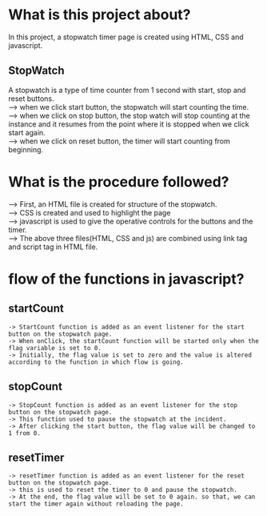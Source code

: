 
# What is this project about?
In this project, a stopwatch timer page is created using HTML, CSS and javascript.
  ## StopWatch
  A stopwatch is a type of time counter from 1 second with start, stop and reset buttons.\
  --> when we click start button, the stopwatch will start counting the time.\
  --> when we click on stop button, the stop watch will stop counting at the instance and it resumes from the point where it         is stopped when we click start again.\
  --> when we click on reset button, the timer will start counting from beginning.
# What is the procedure followed?
  --> First, an HTML file is created for structure of the stopwatch.\
  --> CSS is created and used to highlight the page\
  --> javascript is used to give the operative controls for the buttons and the timer.\
  --> The above three files(HTML, CSS and js) are combined using link tag and script tag in HTML file.
# flow of the functions in javascript?
  ## startCount
    -> StartCount function is added as an event listener for the start button on the stopwatch page.
    -> When onClick, the startCount function will be started only when the flag variable is set to 0.
    -> Initially, the flag value is set to zero and the value is altered according to the function in which flow is going.
  ## stopCount
    -> StopCount function is added as an event listener for the stop button on the stopwatch page.
    -> This function used to pause the stopwatch at the incident.
    -> After clicking the start button, the flag value will be changed to 1 from 0.
  ## resetTimer
    -> resetTimer function is added as an event listener for the reset button on the stopwatch page.
    -> this is used to reset the timer to 0 and pause the stopwatch.
    -> At the end, the flag value will be set to 0 again. so that, we can start the timer again without reloading the page.
